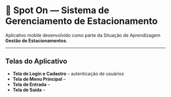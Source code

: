 # 🚗 Spot On — Sistema de Gerenciamento de Estacionamento

Aplicativo mobile desenvolvido como parte da Situação de Aprendizagem **Gestão de Estacionamentos**.

---

## Telas do Aplicativo

- **Tela de Login e Cadastro** – autenticação de usuários  
- **Tela de Menu Principal** – 
- **Tela de Entrada** – 
- **Tela de Saída** – 
